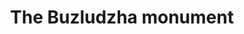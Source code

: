 ---
title: The Buzludzha monument
description: a brutalist building in Bulgaria, on top of a hill
image: /images/buzludzha-2014.webp
source: https://en.wikipedia.org/wiki/Buzludzha_monument
dimensions: [768, 576]
tags: 
  - brutalism
  - architecture
dateAdded: 11 Jul 2025 18:51
---